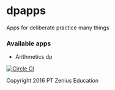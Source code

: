 # dpapps

Apps for deliberate practice many things

### Available apps

- Arithmetics dp

[![Circle CI](https://circleci.com/gh/squest/dpapps.svg?style=svg)](https://circleci.com/gh/squest/dpapps)

Copyright 2016 PT Zenius Education
